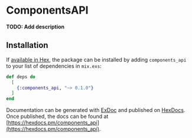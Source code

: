 # ComponentsAPI

**TODO: Add description**

## Installation

If [available in Hex](https://hex.pm/docs/publish), the package can be installed
by adding `components_api` to your list of dependencies in `mix.exs`:

```elixir
def deps do
  [
    {:components_api, "~> 0.1.0"}
  ]
end
```

Documentation can be generated with [ExDoc](https://github.com/elixir-lang/ex_doc)
and published on [HexDocs](https://hexdocs.pm). Once published, the docs can
be found at [https://hexdocs.pm/components_api](https://hexdocs.pm/components_api).

